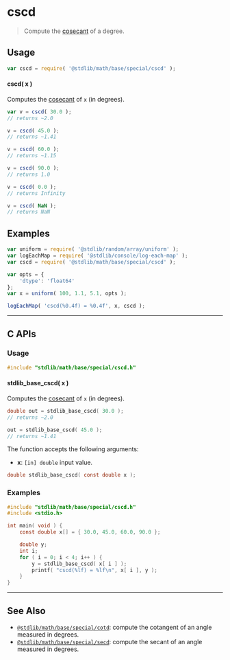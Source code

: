 <!--

@license Apache-2.0

Copyright (c) 2024 The Stdlib Authors.

Licensed under the Apache License, Version 2.0 (the "License");
you may not use this file except in compliance with the License.
You may obtain a copy of the License at

   http://www.apache.org/licenses/LICENSE-2.0

Unless required by applicable law or agreed to in writing, software
distributed under the License is distributed on an "AS IS" BASIS,
WITHOUT WARRANTIES OR CONDITIONS OF ANY KIND, either express or implied.
See the License for the specific language governing permissions and
limitations under the License.

-->

# cscd

> Compute the [cosecant][cosecant] of a degree.

<section class="usage">

## Usage

```javascript
var cscd = require( '@stdlib/math/base/special/cscd' );
```

#### cscd( x )

Computes the [cosecant][cosecant] of `x` (in degrees).

```javascript
var v = cscd( 30.0 );
// returns ~2.0

v = cscd( 45.0 );
// returns ~1.41

v = cscd( 60.0 );
// returns ~1.15

v = cscd( 90.0 );
// returns 1.0

v = cscd( 0.0 );
// returns Infinity

v = cscd( NaN );
// returns NaN
```

</section>

<!-- /.usage -->

<section class="examples">

## Examples

<!-- eslint no-undef: "error" -->

```javascript
var uniform = require( '@stdlib/random/array/uniform' );
var logEachMap = require( '@stdlib/console/log-each-map' );
var cscd = require( '@stdlib/math/base/special/cscd' );

var opts = {
    'dtype': 'float64'
};
var x = uniform( 100, 1.1, 5.1, opts );

logEachMap( 'cscd(%0.4f) = %0.4f', x, cscd );
```

</section>

<!-- /.examples -->

<!-- C interface documentation. -->

* * *

<section class="c">

## C APIs

<!-- Section to include introductory text. Make sure to keep an empty line after the intro `section` element and another before the `/section` close. -->

<section class="intro">

</section>

<!-- /.intro -->

<!-- C usage documentation. -->

<section class="usage">

### Usage

```c
#include "stdlib/math/base/special/cscd.h"
```

#### stdlib_base_cscd( x )

Computes the [cosecant][cosecant] of `x` (in degrees).

```c
double out = stdlib_base_cscd( 30.0 );
// returns ~2.0

out = stdlib_base_cscd( 45.0 );
// returns ~1.41
```

The function accepts the following arguments:

-   **x**: `[in] double` input value.

```c
double stdlib_base_cscd( const double x );
```

</section>

<!-- /.usage -->

<!-- C API usage notes. Make sure to keep an empty line after the `section` element and another before the `/section` close. -->

<section class="notes">

</section>

<!-- /.notes -->

<!-- C API usage examples. -->

<section class="examples">

### Examples

```c
#include "stdlib/math/base/special/cscd.h"
#include <stdio.h>

int main( void ) {
    const double x[] = { 30.0, 45.0, 60.0, 90.0 };

    double y;
    int i;
    for ( i = 0; i < 4; i++ ) {
        y = stdlib_base_cscd( x[ i ] );
        printf( "cscd(%lf) = %lf\n", x[ i ], y );
    }
}
```

</section>

<!-- /.examples -->

</section>

<!-- /.c -->

<!-- Section for related `stdlib` packages. Do not manually edit this section, as it is automatically populated. -->

<section class="related">

* * *

## See Also

-   <span class="package-name">[`@stdlib/math/base/special/cotd`][@stdlib/math/base/special/cotd]</span><span class="delimiter">: </span><span class="description">compute the cotangent of an angle measured in degrees.</span>
-   <span class="package-name">[`@stdlib/math/base/special/secd`][@stdlib/math/base/special/secd]</span><span class="delimiter">: </span><span class="description">compute the secant of an angle measured in degrees.</span>

</section>

<!-- /.related -->

<!-- Section for all links. Make sure to keep an empty line after the `section` element and another before the `/section` close. -->

<section class="links">

[cosecant]: https://en.wikipedia.org/wiki/Inverse_trigonometric_functions

<!-- <related-links> -->

[@stdlib/math/base/special/cotd]: https://github.com/stdlib-js/stdlib/tree/develop/lib/node_modules/%40stdlib/math/base/special/cotd

[@stdlib/math/base/special/secd]: https://github.com/stdlib-js/stdlib/tree/develop/lib/node_modules/%40stdlib/math/base/special/secd

<!-- </related-links> -->

</section>

<!-- /.links -->

